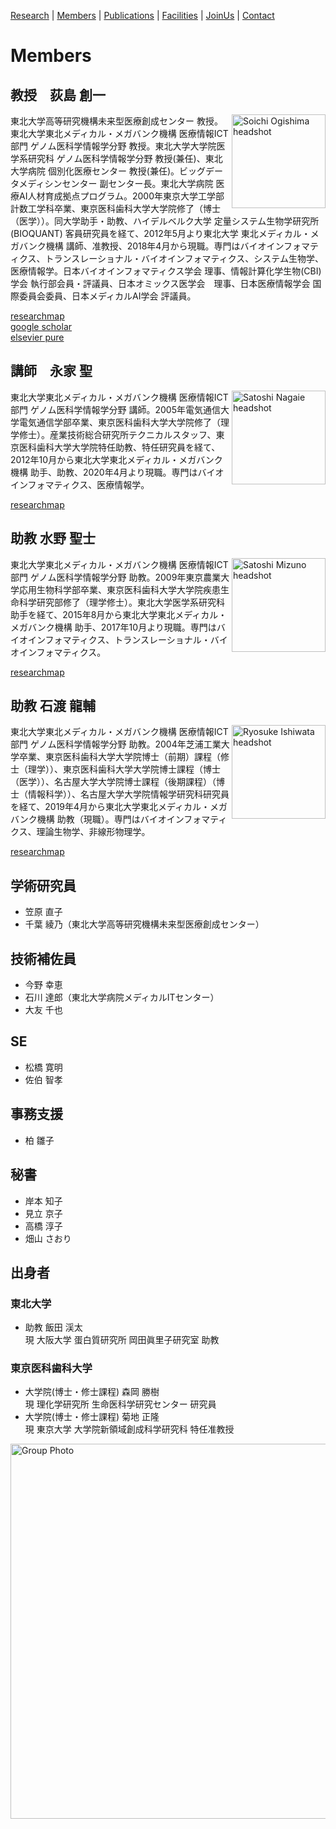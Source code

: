 [Research](https://ogishimalab.github.io/Research)  |  [Members](https://ogishimalab.github.io/Members)  |  [Publications](https://ogishimalab.github.io/Publications)  |  [Facilities](https://ogishimalab.github.io/Facilities)  |  [JoinUs](https://ogishimalab.github.io/JoinUs)  |  [Contact](https://ogishimalab.github.io/Contact)

# Members

## 教授　荻島 創一
<img src="https://github.com/ogishimalab/ogishimalab.github.io/blob/main/image/SoichiOgishima_headshot.jpeg?raw=true" alt="Soichi Ogishima headshot" align="right" width="150">
東北大学高等研究機構未来型医療創成センター 教授。東北大学東北メディカル・メガバンク機構 医療情報ICT部門 ゲノム医科学情報学分野 教授。東北大学大学院医学系研究科 ゲノム医科学情報学分野 教授(兼任)、東北大学病院 個別化医療センター 教授(兼任)。ビッグデータメディシンセンター 副センター長。東北大学病院 医療AI人材育成拠点プログラム。2000年東京大学工学部計数工学科卒業、東京医科歯科大学大学院修了（博士（医学））。同大学助手・助教、ハイデルベルク大学 定量システム生物学研究所(BIOQUANT) 客員研究員を経て、2012年5月より東北大学 東北メディカル・メガバンク機構 講師、准教授、2018年4月から現職。専門はバイオインフォマティクス、トランスレーショナル・バイオインフォマティクス、システム生物学、医療情報学。日本バイオインフォマティクス学会 理事、情報計算化学生物(CBI)学会 執行部会員・評議員、日本オミックス医学会　理事、日本医療情報学会 国際委員会委員、日本メディカルAI学会 評議員。

[researchmap](https://href.li/?https://researchmap.jp/ogishima)  
[google scholar](https://href.li/?https://scholar.google.com/citations?hl=ja&user=uATXFRYAAAAJ)  
[elsevier pure](https://href.li/?https://tohoku.pure.elsevier.com/ja/persons/soichi-ogishima)

## 講師　永家 聖 
<img src="https://github.com/ogishimalab/ogishimalab.github.io/blob/main/image/SatoshiNagaie_headshot.jpeg?raw=true" alt="Satoshi Nagaie headshot" align="right" width="150">
東北大学東北メディカル・メガバンク機構 医療情報ICT部門 ゲノム医科学情報学分野 講師。2005年電気通信大学電気通信学部卒業、東京医科歯科大学大学院修了（理学修士）。産業技術総合研究所テクニカルスタッフ、東京医科歯科大学大学院特任助教、特任研究員を経て、2012年10月から東北大学東北メディカル・メガバンク機構 助手、助教、2020年4月より現職。専門はバイオインフォマティクス、医療情報学。

[researchmap](https://href.li/?https://researchmap.jp/snagaie)

## 助教 水野 聖士
<img src="https://github.com/ogishimalab/ogishimalab.github.io/blob/main/image/SatoshiMizuno_headshot.jpeg?raw=true" alt="Satoshi Mizuno headshot" align="right" width="150">
東北大学東北メディカル・メガバンク機構 医療情報ICT部門 ゲノム医科学情報学分野 助教。2009年東京農業大学応用生物科学部卒業、東京医科歯科大学大学院疾患生命科学研究部修了（理学修士）。東北大学医学系研究科助手を経て、2015年8月から東北大学東北メディカル・メガバンク機構 助手、2017年10月より現職。専門はバイオインフォマティクス、トランスレーショナル・バイオインフォマティクス。

[researchmap](https://href.li/?https://researchmap.jp/7000005468)

## 助教 石渡 龍輔
<img src="https://github.com/ogishimalab/ogishimalab.github.io/blob/main/image/RyosukeIshiwata_headshot.jpeg?raw=true" alt="Ryosuke Ishiwata headshot" align="right" width="150">
東北大学東北メディカル・メガバンク機構 医療情報ICT部門 ゲノム医科学情報学分野 助教。2004年芝浦工業大学卒業、東京医科歯科大学大学院博士（前期）課程（修士（理学））、東京医科歯科大学大学院博士課程（博士（医学））、名古屋大学大学院博士課程（後期課程）（博士（情報科学））、名古屋大学大学院情報学研究科研究員を経て、2019年4月から東北大学東北メディカル・メガバンク機構 助教（現職）。専門はバイオインフォマティクス、理論生物学、非線形物理学。

[researchmap](https://href.li/?https://researchmap.jp/0000-0001-5998-7901)

## 学術研究員
- 笠原 直子
- 千葉 綾乃（東北大学高等研究機構未来型医療創成センター）

## 技術補佐員
- 今野 幸恵
- 石川 達郎（東北大学病院メディカルITセンター）
- 大友 千也

## SE
- 松橋 寛明
- 佐伯 智孝

## 事務支援
- 柏 雛子

## 秘書
- 岸本 知子
- 見立 京子
- 高橋 淳子
- 畑山 さおり

## 出身者
### 東北大学
- 助教 飯田 渓太  
  現 大阪大学 蛋白質研究所 岡田眞里子研究室 助教

### 東京医科歯科大学
- 大学院(博士・修士課程) 森岡 勝樹  
  現 理化学研究所 生命医科学研究センター 研究員
- 大学院(博士・修士課程) 菊地 正隆  
  現 東京大学 大学院新領域創成科学研究科 特任准教授　

<img src="https://github.com/ogishimalab/ogishimalab.github.io/blob/main/image/OgishimaLab_group_photo_2019-06-06.jpeg?raw=true" alt="Group Photo" width="600">

